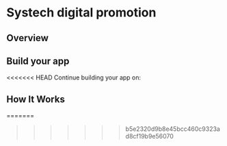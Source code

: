 # Systech digital promotion

## Overview


## Build your app

<<<<<<< HEAD
Continue building your app on:


## How It Works
=======
>>>>>>> b5e2320d9b8e45bcc460c9323ad8cf19b9e56070

